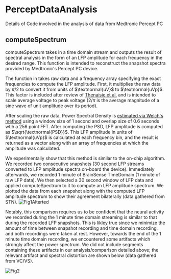 # PerceptDataAnalysis
Details of Code involved in the analysis of data from Medtronic Percept PC
## computeSpectrum
computeSpectrum takes in a time domain stream and outputs the result of spectral analysis in the form of an LFP amplitude for each frequency in the desired range. This function is intended to reconstruct the snapshot spectra provided by Medtronic's Percept PC device.

The function in takes raw data and a frequency array specifying the exact frequencies to compute the LFP amplitude. First, it multiplies the raw data by $\pi/2$ to convert it from units of $\textnormal{uV}$ to $\textnormal{uVp}$. This factor is included after review of [Thenaisie et al.](https://iopscience.iop.org/article/10.1088/1741-2552/ac1d5b) and is intended to scale average voltage to peak voltage ($2/\pi$ is the average magnitude of a sine wave of unit amplitude over its period).

After scaling the raw data, Power Spectral Density is [estimated via Welch's method](https://www.mathworks.com/help/signal/ref/pwelch.html) using a window size of 1 second and overlap size of 0.6 seconds wtih a 256 point FFT. After computing the PSD, LFP amplitude is computed as $\sqrt{\textnormal{PSD}}$. This LFP amplitude in units of $\textnormal{uVp}$ is calculated at each frequency bin, and the result is returned as a vector along with an array of frequencies at which the amplitude was calculated.

We experimentally show that this method is similar to the on-chip algorithm. We recorded two consecutive snapshots (30 second LFP streams converted to LFP amplitude spectra on-board the device). Immediately afterwards, we recorded 1 minute of BrainSense TimeDomain (1 minute of raw LFP data). We then selected a 30 second window of LFP data and applied computeSpectrum to it to compute an LFP amplitude spectrum. We plotted the data from each snapshot along with the computed LFP amplitude spectrum to show their agreement bilaterally (data gathered from STN). ![Fig1Alterted](https://user-images.githubusercontent.com/68879124/229304473-6b51a723-8184-4bc5-ba45-63ad5841c7a1.png)

Notably, this comparison requires us to be confident that the neural activity we recorded during the 1 minute time domain streaming is similar to that during the recorded LFP snapshots. This is likley true since we minimize the amount of time between snapshot recording and time domain recording, and both recordings were taken at rest. However, towards the end of the 1 minute time domain recording, we encountered some artifacts which strongly affect the power spectrum. We did not include segments containing these artifacts in our analysis/comparison detailed above; the relevant artifact and spectral distortion are shown below (data gathered from VC/VS).

![Fig2](https://user-images.githubusercontent.com/68879124/229225749-2cfea2a8-2f9d-43a8-980d-ad9e4868cd61.png)

